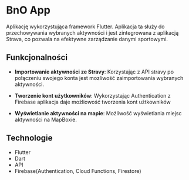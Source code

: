  # BnO App

Aplikację wykorzystująca framework Flutter. Aplikacja ta służy do przechowywania wybranych aktywności i jest zintegrowana z aplikacją Strava, co pozwala na efektywne zarządzanie danymi sportowymi.

## Funkcjonalności

- **Importowanie aktywności ze Stravy**: Korzystając z API stravy po połączeniu swojego konta jest mozliwość zaimportowania wybranych aktywności.

- **Tworzenie kont użytkowników**: Wykorzystając Authentication z Firebase aplikacja daje możliowość tworzenia kont użtkowników

- **Wyświetlanie aktywności na mapie**: Możliwość wyświetlania miejsc aktywności na MapBoxie.

## Technologie

- Flutter
- Dart
- API 
- Firebase(Authentication, Cloud Functions, Firestore)
